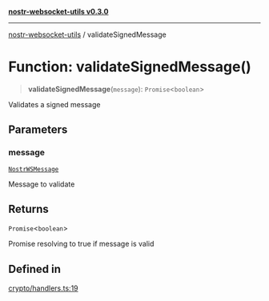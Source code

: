 [**nostr-websocket-utils v0.3.0**](../README.md)

***

[nostr-websocket-utils](../globals.md) / validateSignedMessage

# Function: validateSignedMessage()

> **validateSignedMessage**(`message`): `Promise`\<`boolean`\>

Validates a signed message

## Parameters

### message

[`NostrWSMessage`](../interfaces/NostrWSMessage.md)

Message to validate

## Returns

`Promise`\<`boolean`\>

Promise resolving to true if message is valid

## Defined in

[crypto/handlers.ts:19](https://github.com/HumanjavaEnterprises/nostr-websocket-utils/blob/main/src/crypto/handlers.ts#L19)
